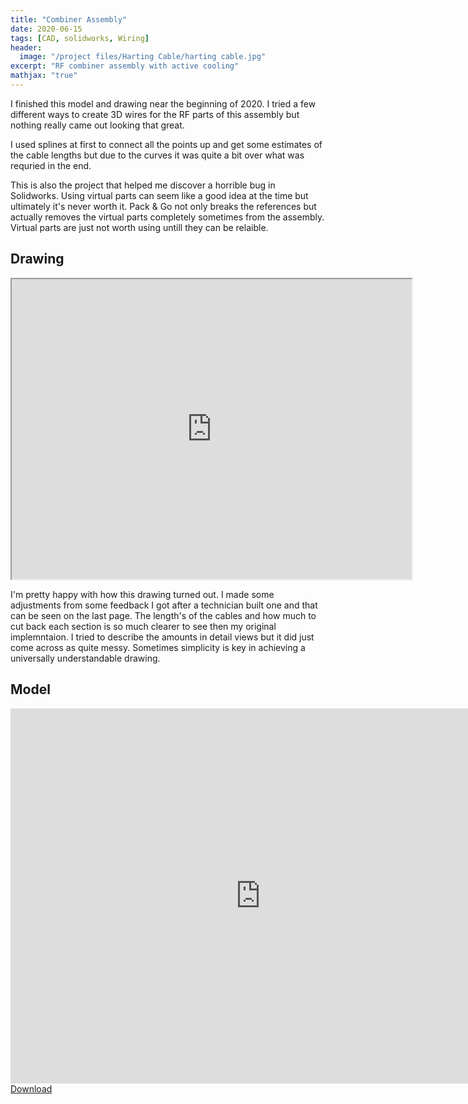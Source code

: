 ```yaml
---
title: "Combiner Assembly"
date: 2020-06-15
tags: [CAD, solidworks, Wiring]
header:
  image: "/project files/Harting Cable/harting cable.jpg"
excerpt: "RF combiner assembly with active cooling"
mathjax: "true"
---
```


I finished this model and drawing near the beginning of 2020. I tried a few different ways to create 3D wires for the RF parts of this assembly but nothing really came out looking that great.

I used splines at first to connect all the points up and get some estimates of the cable lengths but due to the curves it was quite a bit over what was requried in the end.

This is also the project that helped me discover a horrible bug in Solidworks. Using virtual parts can seem like a good idea at the time but ultimately it's never worth it. Pack & Go not only breaks the references but actually removes the virtual parts completely sometimes from the assembly. Virtual parts are just not worth using untill they can be relaible.



## Drawing

<html>
  <iframe src="https://drive.google.com/file/d/1GZtKwIjd8aWJpvOgMDw8Qdbwx7zzQINK/preview" width="640" height="480"></iframe>
</html>

I'm pretty happy with how this drawing turned out. I made some adjustments from some feedback I got after a technician built one and that can be seen on the last page. The length's of the cables and how much to cut back each section is so much clearer to see then my original implemntaion. I tried to describe the amounts in detail views but it did just come across as quite messy. Sometimes simplicity is key in achieving a universally understandable drawing.


## Model


<html>
  <iframe scrolling='no' frameborder='0' allowfullscreen='true' src='https://www.3dcontentcentral.com/external-site-embed.aspx?format=3D&catalogid=171&modelid=1353351&width=250&height=250&edraw=true' name='PreviewFrame3D' id='PreviewFrame3D' width='800' height='600'></iframe><br/><a href='https://www.3dcontentcentral.com/download-model.aspx?catalogid=171&id=1353351'>Download</a>
</html>

